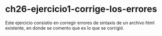 # ch26-ejercicio1-corrige-los-errores


Este ejercicio consistio en corregir errores de sintaxis de un archivo html existente, en donde se comento que es lo que se corrigió.